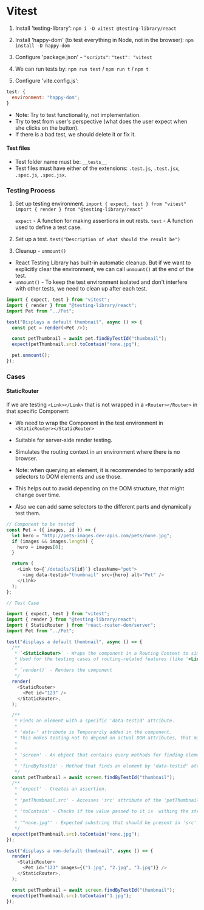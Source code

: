 # Vitest

1. Install 'testing-library': `npm i -D vitest @testing-library/react`

2. Install 'happy-dom' (to test everything in Node, not in the browser): `npm install -D happy-dom`

3. Configure 'package.json' - `"scripts"`: `"test": "vitest`

4. We can run tests by: `npm run test` / `npm run t` / `npm t`

5. Configure 'vite.config.js':

```js
test: {
  environment: "happy-dom";
}
```

- Note: Try to test functionality, not implementation.
- Try to test from user's perspective (what does the user expect when she clicks on the button).
- If there is a bad test, we should delete it or fix it.

#### Test files

- Test folder name must be: `__tests__`
- Test files must have either of the extensions: `.test.js`, `.test.jsx`, `.spec.js`, `.spec.jsx`.

### Testing Process

1. Set up testing environment.
   `import { expect, test } from "vitest"`
   `import { render } from "@testing-library/react"`

   `expect` - A function for making assertions in out rests.
   `test` - A function used to define a test case.

2. Set up a test.
   `test("Description of what should the result be")`

3. Cleanup - `unmount()`

- React Testing Library has built-in automatic cleanup. But if we want to explicitly clear the environment, we can call `unmount()` at the end of the test.
- `unmount()` - To keep the test environment isolated and don't interfere with other tests, we need to clean up after each test.

```js
import { expect, test } from "vitest";
import { render } from "@testing-library/react";
import Pet from "../Pet";

test("Displays a default thumbnail", async () => {
  const pet = render(<Pet />);

  const petThumbnail = await pet.findByTestId("thumbnail");
  expect(petThumbnail.src).toContain("none.jpg");

  pet.unmount();
});
```

### Cases

#### StaticRouter

If we are testing `<Link></Link>` that is not wrapped in a `<Router></Router>` in that specific Component:

- We need to wrap the Component in the test environment in `<StaticRouter></StaticRouter>`
- Suitable for server-side render testing.
- Simulates the routing context in an environment where there is no browser.

- Note: when querying an element, it is recommended to temporarily add selectors to DOM elements and use those.
- This helps out to avoid depending on the DOM structure, that might change over time.
- Also we can add same selectors to the different parts and dynamically test them.

```js
// Component to be tested
const Pet = ({ images, id }) => {
  let hero = "http://pets-images.dev-apis.com/pets/none.jpg";
  if (images && images.length) {
    hero = images[0];
  }

  return (
    <Link to={`/details/${id}`} className="pet">
      <img data-testid="thumbnail" src={hero} alt="Pet" />
    </Link>
  );
};
```

```js
// Test Case

import { expect, test } from "vitest";
import { render } from "@testing-library/react";
import { StaticRouter } from "react-router-dom/server";
import Pet from "../Pet";

test("displays a default thumbnail", async () => {
  /**
   * `<StaticRouter>` - Wraps the component in a Routing Context to simulate router behavior.
   * Used for the testing cases of routing-related features (like '<Link>') that are not themselves wrapped in a router.
   *
   * `render()` - Renders the component
   */
  render(
    <StaticRouter>
      <Pet id="123" />
    </StaticRouter>,
  );

  /**
   * Finds an element with a specific 'data-testId' attribute.
   *
   * 'data-' attribute is Temporarily added in the component.
   * This makes testing not to depend on actual DOM attributes, that might be changed over time.
   *
   *
   * 'screen' - An object that contains query methods for finding elements in the rendered output.
   *
   * 'findByTestId' - Method that finds an element by 'data-testid' attribute. It returns a promise that resolves when an element is found.
   */
  const petThumbnail = await screen.findByTestId("thumbnail");
  /**
   * 'expect' - Creates an assertion.
   *
   * 'petThumbnail.src' - Accesses 'src' attribute of the 'petThumbnail' element. Returns a string.
   *
   * 'toContain' - Checks if the value passed to it is  withing the string it is called on.
   *
   * '"none.jpg"' - Expected substring that should be present in 'src' attribute..
   */
  expect(petThumbnail.src).toContain("none.jpg");
});

test("displays a non-default thumbnail", async () => {
  render(
    <StaticRouter>
      <Pet id="123" images={("1.jpg", "2.jpg", "3.jpg")} />
    </StaticRouter>,
  );

  const petThumbnail = await screen.findByTestId("thumbnail");
  expect(petThumbnail.src).toContain("1.jpg");
});
```
